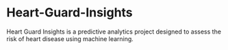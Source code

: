 # Heart-Guard-Insights
Heart Guard Insights is a predictive analytics project designed to assess the risk of heart disease using machine learning.
